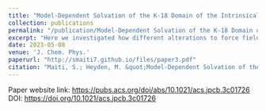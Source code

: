 ```yaml
---
title: "Model-Dependent Solvation of the K-18 Domain of the Intrinsically Disordered Protein Tau"
collection: publications
permalink: "/publication/Model-Dependent Solvation of the K-18 Domain of the Intrinsically Disordered Protein Tau"
excerpt: "Here we investigated how different alterations to force fields influence the conformational ensembles of intrinsically disordered proteins in simulations. Our findings indicate that various approaches to adjusting intra-protein and protein-water interactions distinctly affect protein solvation, especially concerning the hydration of polar and nonpolar functional groups. These variations are not completely reflected by global metrics such as the radius of gyration, yet they are essential for understanding the protein's propensity to aggregate or form phase-separated droplets."
date: 2023-05-08
venue: 'J. Chem. Phys.'
paperurl: "http://smaiti7.github.io/files/paper3.pdf"
citation: "Maiti, S.; Heyden, M. &quot;Model-Dependent Solvation of the K-18 Domain of the Intrinsically Disordered Protein Tau.&quot; <i>J. Phys. Chem. B</i> <b>2023</b>, 127, 33, 7220–7230."
---
```


Paper website link: https://pubs.acs.org/doi/abs/10.1021/acs.jpcb.3c01726
DOI: https://doi.org/10.1021/acs.jpcb.3c01726
